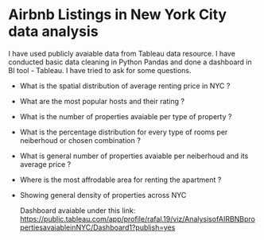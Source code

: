 # Airbnb Listings in New York City data analysis

I have used publicly avaiable data from Tableau data resource. I have conducted basic data cleaning in Python Pandas and done a dashboard in BI tool - Tableau. I have tried to ask for some questions.
- What is the spatial distribution of average renting price in NYC ?
- What are the most popular hosts and their rating ?
- What is the number of properties avaiable per type of property ?
- What is the percentage distribution for every type of rooms per neiberhoud or chosen combination ?
- What is general number of properties avaiable per neiberhoud and its average price ?
- Where is the most affrodable area for renting the apartment ?
- Showing general density of properties across NYC

  Dashboard avaiable under this link: <https://public.tableau.com/app/profile/rafal.19/viz/AnalysisofAIRBNBpropertiesavaiableinNYC/Dashboard1?publish=yes>
